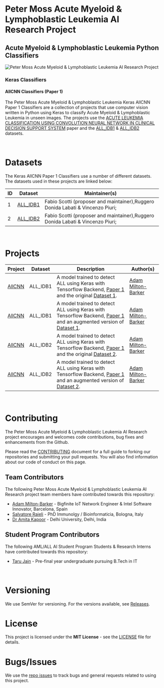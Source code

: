 # Peter Moss Acute Myeloid & Lymphoblastic Leukemia AI Research Project

## Acute Myeloid & Lymphoblastic Leukemia Python Classifiers

![Peter Moss Acute Myeloid & Lymphoblastic Leukemia AI Research Project](https://www.PeterMossAmlAllResearch.com/media/images/banner.png)

### Keras Classifiers

#### AllCNN Classifiers (Paper 1)

The Peter Moss Acute Myeloid & Lymphoblastic Leukemia Keras AllCNN Paper 1 Classifiers are a collection of projects that use computer vision written in Python using Keras to classify Acute Myeloid & Lymphoblastic Leukemia in unseen images. The projects use the [ACUTE LEUKEMIA CLASSIFICATION USING CONVOLUTION NEURAL NETWORK IN CLINICAL DECISION SUPPORT SYSTEM](https://airccj.org/CSCP/vol7/csit77505.pdf "ACUTE LEUKEMIA CLASSIFICATION USING CONVOLUTION NEURAL NETWORK IN CLINICAL DECISION SUPPORT SYSTEM") paper and the [ALL_IDB1](https://homes.di.unimi.it/scotti/all/#datasets "ALL_IDB1") & [ALL_IDB2](https://homes.di.unimi.it/scotti/all/#datasets "ALL_IDB2") datasets.

&nbsp;

# Datasets

The Keras AllCNN Paper 1 Classifiers use a number of different datasets. The datasets used in these projects are linked below:

| ID  | Dataset                                                               | Maintainer(s)                                                                  |
| --- | --------------------------------------------------------------------- | ------------------------------------------------------------------------------ |
| 1   | [ALL_IDB1](https://homes.di.unimi.it/scotti/all/#datasets "ALL_IDB1") | Fabio Scotti (proposer and maintainer),Ruggero Donida Labati & Vincenzo Piuri; |
| 2   | [ALL_IDB2](https://homes.di.unimi.it/scotti/all/#datasets "ALL_IDB2") | Fabio Scotti (proposer and maintainer),Ruggero Donida Labati & Vincenzo Piuri; |

&nbsp;

# Projects

| Project                                                                                                                                                   | Dataset  | Description                                                                                                                                                                                                                    | Author(s)                                                                                                          |
| --------------------------------------------------------------------------------------------------------------------------------------------------------- | -------- | ------------------------------------------------------------------------------------------------------------------------------------------------------------------------------------------------------------------------------ | ------------------------------------------------------------------------------------------------------------------ |
| [AllCNN](https://github.com/AMLResearchProject/AML-ALL-Classifiers/tree/master/Python/_Keras/AllCNN/Paper_1/ALL_IDB1/Non_Augmented/AllCNN.ipynb "AllCNN") | ALL_IDB1 | A model trained to detect ALL using Keras with Tensorflow Backend, [Paper 1](https://airccj.org/CSCP/vol7/csit77505.pdf "Paper 1") and the original [Dataset 1](https://homes.di.unimi.it/scotti/all/#datasets "Dataset 1").   | [Adam Milton-Barker](https://www.petermossamlallresearch.com/team/adam-milton-barker/profile "Adam Milton-Barker") |
| [AllCNN](https://github.com/AMLResearchProject/AML-ALL-Classifiers/tree/master/Python/_Keras/AllCNN/Paper_1/ALL_IDB1/Augmented/AllCNN.ipynb "AllCNN")     | ALL_IDB1 | A model trained to detect ALL using Keras with Tensorflow Backend, [Paper 1](https://airccj.org/CSCP/vol7/csit77505.pdf "Paper 1") and an augmented version of [Dataset 1](https://homes.di.unimi.it/scotti/all/ "Dataset 1"). | [Adam Milton-Barker](https://www.petermossamlallresearch.com/team/adam-milton-barker/profile "Adam Milton-Barker") |
| [AllCNN](https://github.com/AMLResearchProject/AML-ALL-Classifiers/tree/master/Python/_Keras/AllCNN/Paper_1/ALL_IDB2/Non_Augmented/AllCNN.ipynb "AllCNN") | ALL_IDB2 | A model trained to detect ALL using Keras with Tensorflow Backend, [Paper 1](https://airccj.org/CSCP/vol7/csit77505.pdf "Paper 1") and the original [Dataset 2](https://homes.di.unimi.it/scotti/all/ "Dataset 2").            | [Adam Milton-Barker](https://www.petermossamlallresearch.com/team/adam-milton-barker/profile "Adam Milton-Barker") |
| [AllCNN](https://github.com/AMLResearchProject/AML-ALL-Classifiers/tree/master/Python/_Keras/AllCNN/Paper_1/ALL_IDB2/Augmented/AllCNN.ipynb "AllCNN")     | ALL_IDB2 | A model trained to detect ALL using Keras with Tensorflow Backend, [Paper 1](https://airccj.org/CSCP/vol7/csit77505.pdf "Paper 1") and an augmented version of [Dataset 2](https://homes.di.unimi.it/scotti/all/ "Dataset 2"). | [Adam Milton-Barker](https://www.petermossamlallresearch.com/team/adam-milton-barker/profile "Adam Milton-Barker") |

&nbsp;

# Contributing

The Peter Moss Acute Myeloid & Lymphoblastic Leukemia AI Research project encourages and welcomes code contributions, bug fixes and enhancements from the Github.

Please read the [CONTRIBUTING](https://github.com/AMLResearchProject/AML-ALL-Classifiers/blob/master/CONTRIBUTING.md "CONTRIBUTING") document for a full guide to forking our repositories and submitting your pull requests. You will also find information about our code of conduct on this page.

## Team Contributors

The following Peter Moss Acute Myeloid & Lymphoblastic Leukemia AI Research project team members have contributed towards this repository:

- [Adam Milton-Barker](https://www.petermossamlallresearch.com/team/adam-milton-barker/profile "Adam Milton-Barker") - Bigfinite IoT Network Engineer & Intel Software Innovator, Barcelona, Spain
- [Salvatore Raieli](https://www.petermossamlallresearch.com/team/salvatore-raieli/profile "Salvatore Raieli") - PhD Immunolgy / Bioinformaticia, Bologna, Italy
- [Dr Amita Kapoor](https://www.petermossamlallresearch.com/team/amita-kapoor/profile "Dr Amita Kapoor") - Delhi University, Delhi, India

## Student Program Contributors

The following AML/ALL AI Student Program Students & Research Interns have contributed towards this repository:

- [Taru Jain](https://www.petermossamlallresearch.com/students/student/taru-jain/profile "Taru Jain") - Pre-final year undergraduate pursuing B.Tech in IT

&nbsp;

# Versioning

We use SemVer for versioning. For the versions available, see [Releases](https://github.com/AMLResearchProject/AML-ALL-Classifiers/releases "Releases").

# License

This project is licensed under the **MIT License** - see the [LICENSE](https://github.com/AMLResearchProject/AML-ALL-Classifiers/blob/master/LICENSE "LICENSE") file for details.

# Bugs/Issues

We use the [repo issues](https://github.com/AMLResearchProject/AML-ALL-Classifiers/issues "repo issues") to track bugs and general requests related to using this project.

